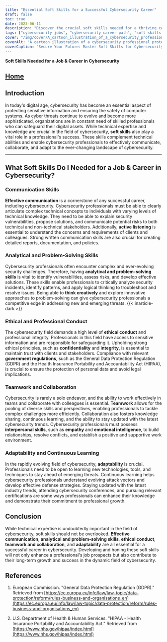 ```yaml
---
title: "Essential Soft Skills for a Successful Cybersecurity Career"
draft: false
toc: true
date: 2023-06-11
description: "Discover the crucial soft skills needed for a thriving career in cybersecurity, complementing technical expertise and ensuring professional success."
tags: ["cybersecurity jobs", "cybersecurity career path", "soft skills in cybersecurity", "communication skills in cybersecurity", "problem-solving in cybersecurity", "ethical conduct in cybersecurity", "teamwork in cybersecurity", "adaptability in cybersecurity", "continuous learning in cybersecurity", "cybersecurity industry trends", "cybersecurity certifications", "cybersecurity professionals", "job skills for cybersecurity", "cybersecurity job market", "professional growth in cybersecurity", "cybersecurity best practices", "cybersecurity risk assessment", "cybersecurity threat analysis", "cybersecurity incident response", "cybersecurity policy development", "cybersecurity awareness", "cybersecurity compliance", "cybersecurity regulations", "cybersecurity data protection", "cybersecurity professional development", "cybersecurity networking", "cybersecurity conferences", "cybersecurity job opportunities", "cybersecurity career advancement", "cybersecurity industry demands"]
cover: "/img/cover/A_cartoon_illustration_of_a_cybersecurity_professional_prot.png"
coverAlt: "A cartoon illustration of a cybersecurity professional protecting data."
coverCaption: "Secure Your Future: Master Soft Skills for Cybersecurity Success"
---
```


**Soft Skills Needed for a Job & Career in Cybersecurity**

## [Home](/cyber-security-career-playbook-start/)

## Introduction

In today's digital age, cybersecurity has become an essential aspect of protecting sensitive information and ensuring the safety of computer systems. As cyber threats continue to evolve and become more sophisticated, organizations are in constant need of skilled professionals who can safeguard their digital assets. While technical expertise and knowledge are crucial in the field of cybersecurity, **soft skills** also play a vital role in a professional's success. These skills complement technical abilities and enable cybersecurity professionals to effectively communicate, collaborate, and adapt to the ever-changing landscape of cybersecurity.

______

## What Soft Skills Do I Needed for a Job & Career in Cybersecurity?

### Communication Skills

**Effective communication** is a cornerstone of any successful career, including cybersecurity. Cybersecurity professionals must be able to clearly articulate complex technical concepts to individuals with varying levels of technical knowledge. They need to be able to explain security vulnerabilities, propose solutions, and communicate potential risks to both technical and non-technical stakeholders. Additionally, **active listening** is essential to understand the concerns and requirements of clients and colleagues. Strong written communication skills are also crucial for creating detailed reports, documentation, and policies.

### Analytical and Problem-Solving Skills

Cybersecurity professionals often encounter complex and ever-evolving security challenges. Therefore, having **analytical and problem-solving skills** is vital to identify vulnerabilities, assess risks, and develop effective solutions. These skills enable professionals to critically analyze security incidents, identify patterns, and apply logical thinking to troubleshoot and resolve issues. Being able to **think creatively** and explore innovative approaches to problem-solving can give cybersecurity professionals a competitive edge in addressing new and emerging threats.
{{< inarticle-dark >}}
### Ethical and Professional Conduct

The cybersecurity field demands a high level of **ethical conduct** and professional integrity. Professionals in this field have access to sensitive information and are responsible for safeguarding it. Upholding strong ethical principles, such as **confidentiality** and **integrity**, is essential to maintain trust with clients and stakeholders. Compliance with relevant **government regulations**, such as the General Data Protection Regulation (GDPR) and the Health Insurance Portability and Accountability Act (HIPAA), is crucial to ensure the protection of personal data and avoid legal implications.

### Teamwork and Collaboration

Cybersecurity is rarely a solo endeavor, and the ability to work effectively in teams and collaborate with colleagues is essential. **Teamwork** allows for the pooling of diverse skills and perspectives, enabling professionals to tackle complex challenges more efficiently. Collaboration also fosters knowledge sharing, continuous learning, and the ability to stay updated with the latest cybersecurity trends. Cybersecurity professionals must possess **interpersonal skills**, such as **empathy** and **emotional intelligence**, to build relationships, resolve conflicts, and establish a positive and supportive work environment.

### Adaptability and Continuous Learning

In the rapidly evolving field of cybersecurity, **adaptability** is crucial. Professionals need to be open to learning new technologies, tools, and techniques to stay ahead of emerging threats. Continuous learning helps cybersecurity professionals understand evolving attack vectors and develop effective defense strategies. Staying updated with the latest industry trends, attending cybersecurity conferences, and pursuing relevant certifications are some ways professionals can enhance their knowledge and demonstrate their commitment to professional growth.

## Conclusion

While technical expertise is undoubtedly important in the field of cybersecurity, soft skills should not be overlooked. **Effective communication**, **analytical and problem-solving skills**, **ethical conduct**, **teamwork and collaboration**, and **adaptability** are all essential for a successful career in cybersecurity. Developing and honing these soft skills will not only enhance a professional's job prospects but also contribute to their long-term growth and success in the dynamic field of cybersecurity.

## References

1. European Commission. "General Data Protection Regulation (GDPR)." Retrieved from [https://ec.europa.eu/info/law/law-topic/data-protection/reform/rules-business-and-organisations_en](https://ec.europa.eu/info/law/law-topic/data-protection/reform/rules-business-and-organisations_en)

2. U.S. Department of Health & Human Services. "HIPAA - Health Insurance Portability and Accountability Act." Retrieved from [https://www.hhs.gov/hipaa/index.html](https://www.hhs.gov/hipaa/index.html)



